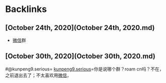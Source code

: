 
# Backlinks
## [October 24th, 2020](October 24th, 2020.md)
- [微信](微信.md)群

## [October 30th, 2020](October 30th, 2020.md)

#@kunpeng9.serious= [kunpeng9.serious](kunpeng9.serious.md)=你是说哪个群？roam cn吗？不在，之前退出去了；不太喜欢用[微信](微信.md)，

